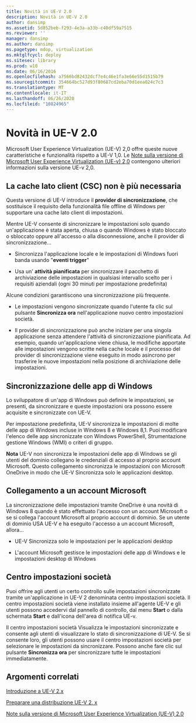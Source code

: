 ```yaml
---
title: Novità in UE-V 2.0
description: Novità in UE-V 2.0
author: dansimp
ms.assetid: 5d852beb-f293-4e3a-a33b-c40df59a7515
ms.reviewer: ''
manager: dansimp
ms.author: dansimp
ms.pagetype: mdop, virtualization
ms.mktglfcycl: deploy
ms.sitesec: library
ms.prod: w10
ms.date: 06/16/2016
ms.openlocfilehash: a7566bd82432dcf7e4c46e1fa3e66e55d1515b79
ms.sourcegitcommit: 354664bc527d93f80687cd2eba70d1eea024c7c3
ms.translationtype: MT
ms.contentlocale: it-IT
ms.lasthandoff: 06/26/2020
ms.locfileid: "10824965"
---
```

# Novità in UE-V 2.0


Microsoft User Experience Virtualization (UE-V) 2,0 offre queste nuove caratteristiche e funzionalità rispetto a UE-V 1,0. Le [Note sulla versione di Microsoft User Experience Virtualization (UE-v) 2,0](microsoft-user-experience-virtualization--ue-v--20-release-notesuevv2.md) contengono ulteriori informazioni sulla versione UE-v 2,0.

## La cache lato client (CSC) non è più necessaria


Questa versione di UE-V introduce il **provider di sincronizzazione**, che sostituisce il requisito della funzionalità file offline di Windows per supportare una cache lato client di impostazioni.

Mentre UE-V consente di sincronizzare le impostazioni solo quando un'applicazione è stata aperta, chiusa o quando Windows è stato bloccato o sbloccato oppure all'accesso o alla disconnessione, anche il provider di sincronizzazione...

-   Sincronizza l'applicazione locale e le impostazioni di Windows fuori banda usando "**eventi trigger**"

-   Usa un' **attività pianificata** per sincronizzare il pacchetto di archiviazione delle impostazioni in qualsiasi intervallo scelto per i requisiti aziendali (ogni 30 minuti per impostazione predefinita)

Alcune condizioni garantiscono una sincronizzazione più frequente.

-   Le impostazioni vengono sincronizzate quando l'utente fa clic sul pulsante **Sincronizza ora** nell'applicazione nuovo centro impostazioni società.

-   Il provider di sincronizzazione può anche iniziare per una singola applicazione senza attendere l'attività di sincronizzazione pianificata. Ad esempio, quando un'applicazione viene chiusa, le modifiche apportate alle impostazioni vengono scritte nella cache locale e il processo del provider di sincronizzazione viene eseguito in modo asincrono per trasferire le nuove impostazioni nella posizione di archiviazione delle impostazioni.

## Sincronizzazione delle app di Windows


Lo sviluppatore di un'app di Windows può definire le impostazioni, se presenti, da sincronizzare e queste impostazioni ora possono essere acquisite e sincronizzate con UE-V.

Per impostazione predefinita, UE-V sincronizza le impostazioni di molte delle app di Windows incluse in Windows 8 e Windows 8,1. Puoi modificare l'elenco delle app sincronizzate con Windows PowerShell, Strumentazione gestione Windows (WMI) o criteri di gruppo.

**Nota**  UE-V non sincronizza le impostazioni delle app di Windows se gli utenti del dominio collegano le credenziali di accesso al proprio account Microsoft. Questo collegamento sincronizza le impostazioni con Microsoft OneDrive in modo che UE-V Sincronizza solo le applicazioni desktop.

 

## Collegamento a un account Microsoft


La sincronizzazione delle impostazioni tramite OneDrive è una novità di Windows 8 quando è stato effettuato l'accesso con un account Microsoft o se si collega l'account Microsoft al proprio account di dominio. Se un utente di dominio USA UE-V e ha eseguito l'accesso a un account Microsoft, allora...

-   UE-V Sincronizza solo le impostazioni per le applicazioni desktop

-   L'account Microsoft gestisce le impostazioni delle app di Windows e le impostazioni desktop di Windows

## Centro impostazioni società


Puoi offrire agli utenti un certo controllo sulle impostazioni sincronizzate tramite un'applicazione in UE-V 2 denominata centro impostazioni società. Il centro impostazioni società viene installato insieme all'agente UE-V e gli utenti possono accedervi dal pannello di controllo, dal menu **Start** o dalla schermata **Start** e dall'icona dell'area di notifica UE-v.

Il centro impostazioni società Visualizza le impostazioni sincronizzate e consente agli utenti di visualizzare lo stato di sincronizzazione di UE-V. Se si consente loro, gli utenti possono usare il centro impostazioni società per selezionare le impostazioni da sincronizzare. Possono anche fare clic sul pulsante **Sincronizza ora** per sincronizzare tutte le impostazioni immediatamente.






## Argomenti correlati


[Introduzione a UE-V 2.x](get-started-with-ue-v-2x-new-uevv2.md)

[Preparare una distribuzione UE-V 2. x](prepare-a-ue-v-2x-deployment-new-uevv2.md)

[Note sulla versione di Microsoft User Experience Virtualization (UE-V) 2.0](microsoft-user-experience-virtualization--ue-v--20-release-notesuevv2.md)

 

 





